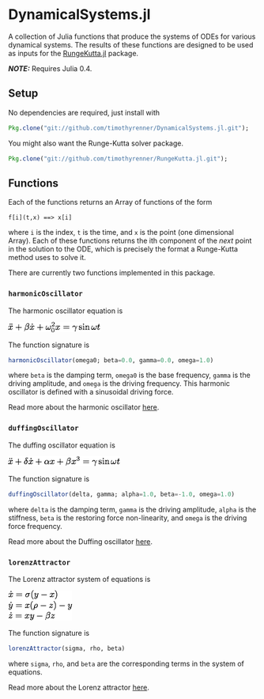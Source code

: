 # DynamicalSystems.jl

A collection of Julia functions that produce the systems of ODEs for various dynamical systems.
The results of these functions are designed to be used as inputs for the [RungeKutta.jl](https://github.com/timothyrenner/RungeKutta.jl) package.

***NOTE:*** Requires Julia 0.4.

## Setup

No dependencies are required, just install with

```julia
Pkg.clone("git://github.com/timothyrenner/DynamicalSystems.jl.git");
```

You might also want the Runge-Kutta solver package.

```julia
Pkg.clone("git://github.com/timothyrenner/RungeKutta.jl.git");
```

## Functions

Each of the functions returns an Array of functions of the form

	f[i](t,x) ==> x[i]

where `i` is the index, `t` is the time, and `x` is the point (one dimensional Array).
Each of these functions returns the ith component of the _next_ point in the solution to the ODE, which is precisely the format a Runge-Kutta method uses to solve it.

There are currently two functions implemented in this package.

### `harmonicOscillator`

The harmonic oscillator equation is

![harmonicOscillator](doc/equations/harmonicOscillator.png)

The function signature is

```julia
harmonicOscillator(omega0; beta=0.0, gamma=0.0, omega=1.0)
```

where `beta` is the damping term, `omega0` is the base frequency, `gamma` is the driving amplitude, and `omega` is the driving frequency.
This harmonic oscillator is defined with a sinusoidal driving force.

Read more about the harmonic oscillator [here](http://en.wikipedia.org/wiki/Harmonic_oscillator).

### `duffingOscillator`

The duffing oscillator equation is

![duffingOscillator](doc/equations/duffingOscillator.png)

The function signature is

```julia
duffingOscillator(delta, gamma; alpha=1.0, beta=-1.0, omega=1.0)
 ```
 
 where `delta` is the damping term, `gamma` is the driving amplitude, `alpha` is the stiffness, `beta` is the restoring force non-linearity, and `omega` is the driving force frequency.
 
 Read more about the Duffing oscillator [here](http://en.wikipedia.org/wiki/Duffing_equation). 
 
### `lorenzAttractor`

The Lorenz attractor system of equations is

![lorenzAttractor](doc/equations/lorenzAttractor.png)

The function signature is

```julia
lorenzAttractor(sigma, rho, beta)
```

where `sigma`, `rho`, and `beta` are the corresponding terms in the system of equations.

Read more about the Lorenz attractor [here](http://en.wikipedia.org/wiki/Lorenz_system).
